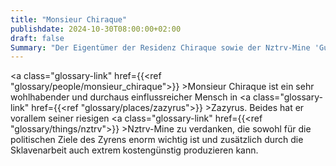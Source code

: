 ```yaml
---
title: "Monsieur Chiraque"
publishdate: 2024-10-30T08:00:00+02:00
draft: false
Summary: "Der Eigentümer der Residenz Chiraque sowie der Nztrv-Mine 'Gungeaug'."
---
```


<a class="glossary-link" href={{<ref "glossary/people/monsieur_chiraque">}} >Monsieur Chiraque</a> ist ein sehr wohlhabender und durchaus einflussreicher Mensch in <a class="glossary-link" href={{<ref "glossary/places/zazyrus">}} >Zazyrus</a>. Beides hat er vorallem seiner riesigen <a class="glossary-link" href={{<ref "glossary/things/nztrv">}} >Nztrv</a>-Mine zu verdanken, die sowohl für die politischen Ziele des Zyrens enorm wichtig ist und zusätzlich durch die Sklavenarbeit auch extrem kostengünstig produzieren kann.
